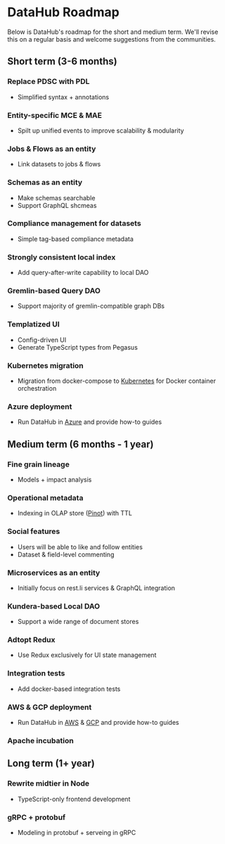 # DataHub Roadmap

Below is DataHub's roadmap for the short and medium term. We'll revise this on a regular basis and welcome suggestions from the communities.

## Short term (3-6 months)
### Replace PDSC with PDL
- Simplified syntax + annotations
### Entity-specific MCE & MAE
- Spilt up unified events to improve scalability & modularity
### Jobs & Flows as an entity
- Link datasets to jobs & flows
### Schemas as an entity
- Make schemas searchable
- Support GraphQL shcmeas
### Compliance management for datasets
- Simple tag-based compliance metadata
### Strongly consistent local index
- Add query-after-write capability to local DAO 
### Gremlin-based Query DAO
- Support majority of gremlin-compatible graph DBs
### Templatized UI
- Config-driven UI
- Generate TypeScript types from Pegasus 
### Kubernetes migration
- Migration from docker-compose to [Kubernetes](https://kubernetes.io/) for Docker container orchestration
### Azure deployment
- Run DataHub in [Azure](https://azure.microsoft.com/en-us/) and provide how-to guides

## Medium term (6 months - 1 year)
### Fine grain lineage
- Models + impact analysis
### Operational metadata
- Indexing in OLAP store ([Pinot](https://github.com/apache/incubator-pinot)) with TTL
### Social features
- Users will be able to like and follow entities
- Dataset & field-level commenting
### Microservices as an entity
- Initially focus on rest.li services & GraphQL integration
### Kundera-based Local DAO
- Support a wide range of document stores
### Adtopt Redux
- Use Redux exclusively for UI state management
### Integration tests
- Add docker-based integration tests
### AWS & GCP deployment
- Run DataHub in [AWS](https://aws.amazon.com/) & [GCP](https://cloud.google.com/gcp) and provide how-to guides
### Apache incubation

## Long term (1+ year)
### Rewrite midtier in Node
- TypeScript-only frontend development
### gRPC + protobuf
- Modeling in protobuf + serveing in gRPC
